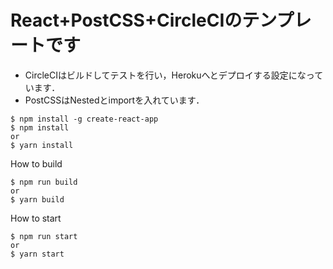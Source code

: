 # React+PostCSS+CircleCIのテンプレートです

- CircleCIはビルドしてテストを行い，Herokuへとデプロイする設定になっています．
- PostCSSはNestedとimportを入れています．

```
$ npm install -g create-react-app
$ npm install
or
$ yarn install
```

How to build

```
$ npm run build
or
$ yarn build
```

How to start

```
$ npm run start
or
$ yarn start
```
